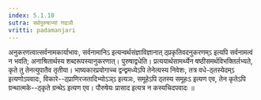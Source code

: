 ```yaml
---
index: 5.1.10
sutra: सर्वपुरुषाभ्यां णढञौ
vritti: padamanjari
---
```


 अनुकरणत्वात्सर्वनामकार्याभावः, सर्वनामानिऽ इत्यन्वर्थसंज्ञाविज्ञानात् ठ्प्रकृतिवदनुकरणम्ऽ इत्यपि सर्वनामत्वं न भवति; अनाश्रितार्थस्य शब्दरूपस्यानुकरणात्। पुरुषाद्वधेति। प्रत्ययार्थसामर्थ्येन षष्ठीसमर्थविभक्तिर्लभ्यते, कृते तु तेनत्युपातैव तृतीया। भाष्यकारप्रयोगाच्च द्वन्द्वमध्येऽपि तेनेत्यस्य निवेशः, तत्र वधे-ठ्तस्येदम्ऽ इत्यणोऽपवादः, विकारे--ठ्प्राणिरजतादिभ्योऽञ्ऽ इत्यञः, समूहेऽपि ठ्तस्य समूहःऽ इत्यण एव, तेन कृतेऽपि ग्रन्थात्मके--ठ्कृते ग्रन्थेऽ इत्यण एव। पौरुषेयः प्रासाद इत्यत्र न कस्यचिदपवादः ॥